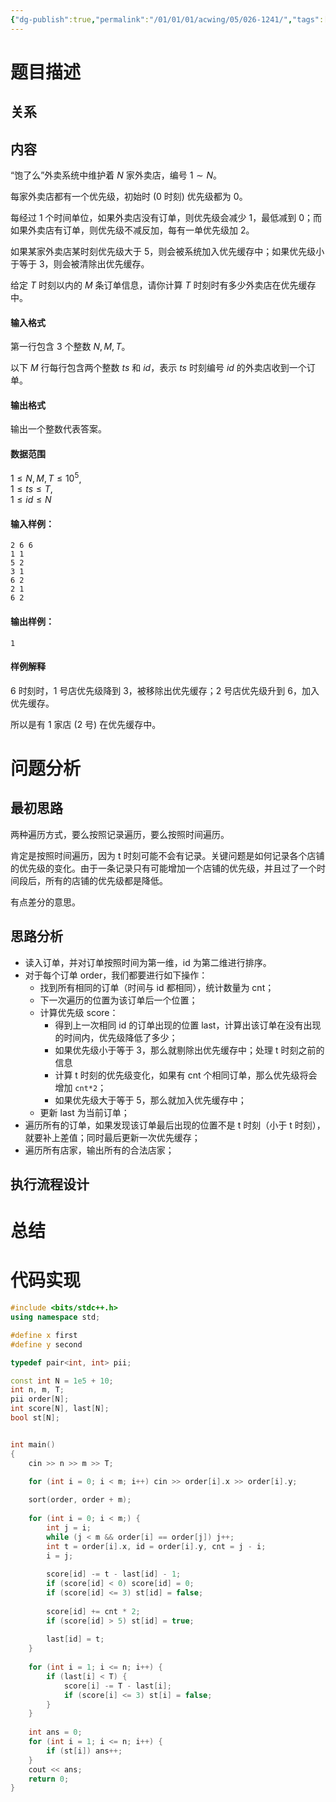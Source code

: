 ```yaml
---
{"dg-publish":true,"permalink":"/01/01/01/acwing/05/026-1241/","tags":["blog","brute-force"]}
---
```



# 题目描述
## 关系

## 内容
“饱了么”外卖系统中维护着 $N$ 家外卖店，编号 $1 \sim N$。

每家外卖店都有一个优先级，初始时 ($0$ 时刻) 优先级都为 $0$。

每经过 $1$ 个时间单位，如果外卖店没有订单，则优先级会减少 $1$，最低减到 $0$；而如果外卖店有订单，则优先级不减反加，每有一单优先级加 $2$。

如果某家外卖店某时刻优先级大于 $5$，则会被系统加入优先缓存中；如果优先级小于等于 $3$，则会被清除出优先缓存。

给定 $T$ 时刻以内的 $M$ 条订单信息，请你计算 $T$ 时刻时有多少外卖店在优先缓存中。

#### 输入格式

第一行包含 $3$ 个整数 $N,M,T$。

以下 $M$ 行每行包含两个整数 $ts$ 和 $id$，表示 $ts$ 时刻编号 $id$ 的外卖店收到一个订单。

#### 输出格式

输出一个整数代表答案。

#### 数据范围

$1 \le N,M,T \le 10^5$,  
$1 \le ts \le T$,  
$1 \le id \le N$

#### 输入样例：

```
2 6 6
1 1
5 2
3 1
6 2
2 1
6 2
```

#### 输出样例：

```
1
```

#### 样例解释

$6$ 时刻时，$1$ 号店优先级降到 $3$，被移除出优先缓存；$2$ 号店优先级升到 $6$，加入优先缓存。

所以是有 $1$ 家店 ($2$ 号) 在优先缓存中。
# 问题分析
## 最初思路
两种遍历方式，要么按照记录遍历，要么按照时间遍历。

肯定是按照时间遍历，因为 t 时刻可能不会有记录。关键问题是如何记录各个店铺的优先级的变化。由于一条记录只有可能增加一个店铺的优先级，并且过了一个时间段后，所有的店铺的优先级都是降低。

有点差分的意思。
## 思路分析
+ 读入订单，并对订单按照时间为第一维，id 为第二维进行排序。
+ 对于每个订单 order，我们都要进行如下操作：
	+ 找到所有相同的订单（时间与 id 都相同），统计数量为 cnt；
	+ 下一次遍历的位置为该订单后一个位置；
	+ 计算优先级 score：
		+ 得到上一次相同 id 的订单出现的位置 last，计算出该订单在没有出现的时间内，优先级降低了多少；
		+ 如果优先级小于等于 3，那么就剔除出优先缓存中；处理 t 时刻之前的信息
		+ 计算 t 时刻的优先级变化，如果有 cnt 个相同订单，那么优先级将会增加 `cnt*2`；
		+ 如果优先级大于等于 5，那么就加入优先缓存中；
	+ 更新 last 为当前订单；
+ 遍历所有的订单，如果发现该订单最后出现的位置不是 t 时刻（小于 t 时刻），就要补上差值；同时最后更新一次优先缓存；
+ 遍历所有店家，输出所有的合法店家；
## 执行流程设计

# 总结

# 代码实现
```c++
#include <bits/stdc++.h>
using namespace std;

#define x first
#define y second

typedef pair<int, int> pii;

const int N = 1e5 + 10;
int n, m, T;
pii order[N];
int score[N], last[N];
bool st[N];


int main()
{
    cin >> n >> m >> T;

    for (int i = 0; i < m; i++) cin >> order[i].x >> order[i].y;
    
    sort(order, order + m);
    
    for (int i = 0; i < m;) {
        int j = i;
        while (j < m && order[i] == order[j]) j++;
        int t = order[i].x, id = order[i].y, cnt = j - i;
        i = j;
        
        score[id] -= t - last[id] - 1;
        if (score[id] < 0) score[id] = 0;
        if (score[id] <= 3) st[id] = false;
        
        score[id] += cnt * 2;
        if (score[id] > 5) st[id] = true;
        
        last[id] = t;
    }
    
    for (int i = 1; i <= n; i++) {
        if (last[i] < T) {
            score[i] -= T - last[i];
            if (score[i] <= 3) st[i] = false; 
        }
    }
    
    int ans = 0;
    for (int i = 1; i <= n; i++) {
        if (st[i]) ans++;
    }
    cout << ans;
    return 0;
}
```